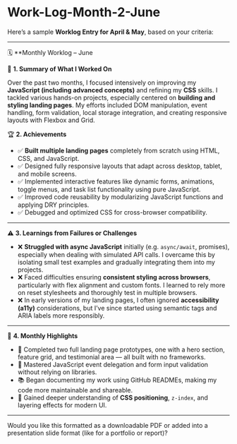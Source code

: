 # Work-Log-Month-2-June
Here’s a sample **Worklog Entry for April & May**, based on your criteria:

---

 🗓 **Monthly Worklog – June

 🔧 **1. Summary of What I Worked On**

Over the past two months, I focused intensively on improving my **JavaScript (including advanced concepts)** and refining my **CSS** skills. I tackled various hands-on projects, especially centered on **building and styling landing pages**. My efforts included DOM manipulation, event handling, form validation, local storage integration, and creating responsive layouts with Flexbox and Grid.


 🏆 **2. Achievements**

* ✅ **Built multiple landing pages** completely from scratch using HTML, CSS, and JavaScript.
* ✅ Designed fully responsive layouts that adapt across desktop, tablet, and mobile screens.
* ✅ Implemented interactive features like dynamic forms, animations, toggle menus, and task list functionality using pure JavaScript.
* ✅ Improved code reusability by modularizing JavaScript functions and applying DRY principles.
* ✅ Debugged and optimized CSS for cross-browser compatibility.

---

 ⚠️ **3. Learnings from Failures or Challenges**

* ❌ **Struggled with async JavaScript** initially (e.g. `async/await`, promises), especially when dealing with simulated API calls. I overcame this by isolating small test examples and gradually integrating them into my projects.
* ❌ Faced difficulties ensuring **consistent styling across browsers**, particularly with flex alignment and custom fonts. I learned to rely more on reset stylesheets and thoroughly test in multiple browsers.
* ❌ In early versions of my landing pages, I often ignored **accessibility (a11y)** considerations, but I’ve since started using semantic tags and ARIA labels more responsibly.

---

 🌟 **4. Monthly Highlights**

* 🎯 Completed two full landing page prototypes, one with a hero section, feature grid, and testimonial area — all built with no frameworks.
* 🚀 Mastered JavaScript event delegation and form input validation without relying on libraries.
* 📚 Began documenting my work using GitHub READMEs, making my code more maintainable and shareable.
* 🧠 Gained deeper understanding of **CSS positioning**, `z-index`, and layering effects for modern UI.

---

Would you like this formatted as a downloadable PDF or added into a presentation slide format (like for a portfolio or report)?
